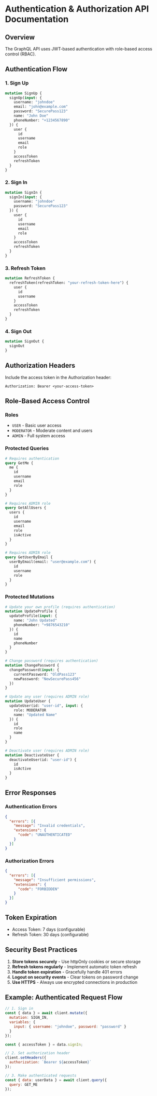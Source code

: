 # Authentication & Authorization API Documentation

## Overview

The GraphQL API uses JWT-based authentication with role-based access control (RBAC).

## Authentication Flow

### 1. Sign Up

```graphql
mutation SignUp {
  signUp(input: {
    username: "johndoe"
    email: "john@example.com"
    password: "SecurePass123"
    name: "John Doe"
    phoneNumber: "+1234567890"
  }) {
    user {
      id
      username
      email
      role
    }
    accessToken
    refreshToken
  }
}
```

### 2. Sign In

```graphql
mutation SignIn {
  signIn(input: {
    username: "johndoe"
    password: "SecurePass123"
  }) {
    user {
      id
      username
      email
      role
    }
    accessToken
    refreshToken
  }
}
```

### 3. Refresh Token

```graphql
mutation RefreshToken {
  refreshToken(refreshToken: "your-refresh-token-here") {
    user {
      id
      username
    }
    accessToken
    refreshToken
  }
}
```

### 4. Sign Out

```graphql
mutation SignOut {
  signOut
}
```

## Authorization Headers

Include the access token in the Authorization header:

```
Authorization: Bearer <your-access-token>
```

## Role-Based Access Control

### Roles

- `USER` - Basic user access
- `MODERATOR` - Moderate content and users
- `ADMIN` - Full system access

### Protected Queries

```graphql
# Requires authentication
query GetMe {
  me {
    id
    username
    email
    role
  }
}

# Requires ADMIN role
query GetAllUsers {
  users {
    id
    username
    email
    role
    isActive
  }
}

# Requires ADMIN role
query GetUserByEmail {
  userByEmail(email: "user@example.com") {
    id
    username
    role
  }
}
```

### Protected Mutations

```graphql
# Update your own profile (requires authentication)
mutation UpdateProfile {
  updateProfile(input: {
    name: "John Updated"
    phoneNumber: "+9876543210"
  }) {
    id
    name
    phoneNumber
  }
}

# Change password (requires authentication)
mutation ChangePassword {
  changePassword(input: {
    currentPassword: "OldPass123"
    newPassword: "NewSecurePass456"
  })
}

# Update any user (requires ADMIN role)
mutation UpdateUser {
  updateUser(id: "user-id", input: {
    role: MODERATOR
    name: "Updated Name"
  }) {
    id
    role
    name
  }
}

# Deactivate user (requires ADMIN role)
mutation DeactivateUser {
  deactivateUser(id: "user-id") {
    id
    isActive
  }
}
```

## Error Responses

### Authentication Errors

```json
{
  "errors": [{
    "message": "Invalid credentials",
    "extensions": {
      "code": "UNAUTHENTICATED"
    }
  }]
}
```

### Authorization Errors

```json
{
  "errors": [{
    "message": "Insufficient permissions",
    "extensions": {
      "code": "FORBIDDEN"
    }
  }]
}
```

## Token Expiration

- Access Token: 7 days (configurable)
- Refresh Token: 30 days (configurable)

## Security Best Practices

1. **Store tokens securely** - Use httpOnly cookies or secure storage
2. **Refresh tokens regularly** - Implement automatic token refresh
3. **Handle token expiration** - Gracefully handle 401 errors
4. **Logout on security events** - Clear tokens on password change
5. **Use HTTPS** - Always use encrypted connections in production

## Example: Authenticated Request Flow

```javascript
// 1. Sign in
const { data } = await client.mutate({
  mutation: SIGN_IN,
  variables: {
    input: { username: "johndoe", password: "password" }
  }
});

const { accessToken } = data.signIn;

// 2. Set authorization header
client.setHeaders({
  authorization: `Bearer ${accessToken}`
});

// 3. Make authenticated requests
const { data: userData } = await client.query({
  query: GET_ME
});
```